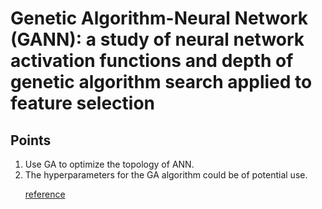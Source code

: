 # Genetic Algorithm-Neural Network (GANN): a study of neural network activation functions and depth of genetic algorithm search applied to feature selection


## Points
<ol>
<li> Use GA to optimize the topology of ANN.
<li> The hyperparameters for the GA algorithm could be of potential use.


[reference](2.5.md)
